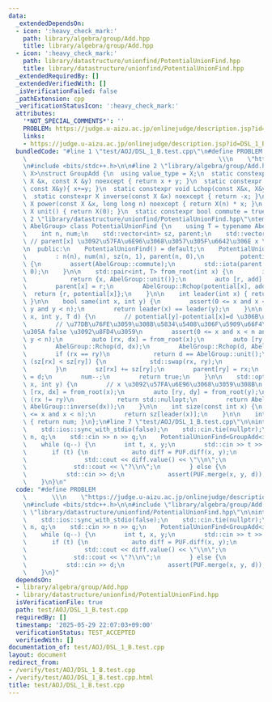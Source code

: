 ```yaml
---
data:
  _extendedDependsOn:
  - icon: ':heavy_check_mark:'
    path: library/algebra/group/Add.hpp
    title: library/algebra/group/Add.hpp
  - icon: ':heavy_check_mark:'
    path: library/datastructure/unionfind/PotentialUnionFind.hpp
    title: library/datastructure/unionfind/PotentialUnionFind.hpp
  _extendedRequiredBy: []
  _extendedVerifiedWith: []
  _isVerificationFailed: false
  _pathExtension: cpp
  _verificationStatusIcon: ':heavy_check_mark:'
  attributes:
    '*NOT_SPECIAL_COMMENTS*': ''
    PROBLEM: https://judge.u-aizu.ac.jp/onlinejudge/description.jsp?id=DSL_1_B
    links:
    - https://judge.u-aizu.ac.jp/onlinejudge/description.jsp?id=DSL_1_B
  bundledCode: "#line 1 \"test/AOJ/DSL_1_B.test.cpp\"\n#define PROBLEM           \
    \                                                     \\\n    \"https://judge.u-aizu.ac.jp/onlinejudge/description.jsp?id=DSL_1_B\"\
    \n#include <bits/stdc++.h>\n\n#line 2 \"library/algebra/group/Add.hpp\"\ntemplate<typename\
    \ X>\nstruct GroupAdd {\n  using value_type = X;\n  static constexpr X op(const\
    \ X &x, const X &y) noexcept { return x + y; }\n  static constexpr void Rchop(X&x,\
    \ const X&y){ x+=y; }\n  static constexpr void Lchop(const X&x, X&y){ y+=x; }\n\
    \  static constexpr X inverse(const X &x) noexcept { return -x; }\n  static constexpr\
    \ X power(const X &x, long long n) noexcept { return X(n) * x; }\n  static constexpr\
    \ X unit() { return X(0); }\n  static constexpr bool commute = true;\n};\n#line\
    \ 2 \"library/datastructure/unionfind/PotentialUnionFind.hpp\"\ntemplate <typename\
    \ AbelGroup> class PotentialUnionFind {\n    using T = typename AbelGroup::value_type;\n\
    \    int n, num;\n    std::vector<int> sz, parent;\n    std::vector<T> potential;\
    \ // parent[x] \u3092\u57FA\u6E96\u3068\u3057\u305F\u6642\u306E x \u306E\u5024\
    \n  public:\n    PotentialUnionFind() = default;\n    PotentialUnionFind(int n)\n\
    \        : n(n), num(n), sz(n, 1), parent(n, 0),\n          potential(n, AbelGroup::unit())\
    \ {\n        assert(AbelGroup::commute);\n        std::iota(parent.begin(), parent.end(),\
    \ 0);\n    }\n\n    std::pair<int, T> from_root(int x) {\n        if (x == parent[x])\n\
    \            return {x, AbelGroup::unit()};\n        auto [r, add] = from_root(parent[x]);\n\
    \        parent[x] = r;\n        AbelGroup::Rchop(potential[x], add);\n      \
    \  return {r, potential[x]};\n    }\n\n    int leader(int x) { return from_root(x).first;\
    \ }\n\n    bool same(int x, int y) {\n        assert(0 <= x and x < n and 0 <=\
    \ y and y < n);\n        return leader(x) == leader(y);\n    }\n\n    bool merge(int\
    \ x, int y, T d) {\n        // potential[y]-potential[x]=d \u306B\u3059\u308B\n\
    \        // \u77DB\u76FE\u3059\u308B\u5834\u5408\u306F\u5909\u66F4\u306F\u305B\
    \u305A false \u3092\u8FD4\u3059\n        assert(0 <= x and x < n and 0 <= y and\
    \ y < n);\n        auto [rx, dx] = from_root(x);\n        auto [ry, dy] = from_root(y);\n\
    \        AbelGroup::Rchop(d, dx);\n        AbelGroup::Rchop(d, AbelGroup::inverse(dy));\n\
    \        if (rx == ry)\n            return d == AbelGroup::unit();\n        if\
    \ (sz[rx] < sz[ry]) {\n            std::swap(rx, ry);\n            d = AbelGroup::inverse(d);\n\
    \        }\n        sz[rx] += sz[ry];\n        parent[ry] = rx;\n        potential[ry]\
    \ = d;\n        num--;\n        return true;\n    }\n\n    std::optional<T> diff(int\
    \ x, int y) {\n        // x \u3092\u57FA\u6E96\u3068\u3059\u308B\n        auto\
    \ [rx, dx] = from_root(x);\n        auto [ry, dy] = from_root(y);\n        if\
    \ (rx != ry)\n            return std::nullopt;\n        return AbelGroup::op(dy,\
    \ AbelGroup::inverse(dx));\n    }\n\n    int size(const int x) {\n        assert(0\
    \ <= x and x < n);\n        return sz[leader(x)];\n    }\n\n    int count() const\
    \ { return num; }\n};\n#line 7 \"test/AOJ/DSL_1_B.test.cpp\"\n\nint main() {\n\
    \    std::ios::sync_with_stdio(false);\n    std::cin.tie(nullptr);\n\n    int\
    \ n, q;\n    std::cin >> n >> q;\n    PotentialUnionFind<GroupAdd<int>> PUF(n);\n\
    \    while (q--) {\n        int t, x, y;\n        std::cin >> t >> x >> y;\n \
    \       if (t) {\n            auto diff = PUF.diff(x, y);\n            if (diff)\n\
    \                std::cout << diff.value() << \"\\n\";\n            else\n   \
    \             std::cout << \"?\\n\";\n        } else {\n            int d;\n \
    \           std::cin >> d;\n            assert(PUF.merge(x, y, d));\n        }\n\
    \    }\n}\n"
  code: "#define PROBLEM                                                         \
    \       \\\n    \"https://judge.u-aizu.ac.jp/onlinejudge/description.jsp?id=DSL_1_B\"\
    \n#include <bits/stdc++.h>\n\n#include \"library/algebra/group/Add.hpp\"\n#include\
    \ \"library/datastructure/unionfind/PotentialUnionFind.hpp\"\n\nint main() {\n\
    \    std::ios::sync_with_stdio(false);\n    std::cin.tie(nullptr);\n\n    int\
    \ n, q;\n    std::cin >> n >> q;\n    PotentialUnionFind<GroupAdd<int>> PUF(n);\n\
    \    while (q--) {\n        int t, x, y;\n        std::cin >> t >> x >> y;\n \
    \       if (t) {\n            auto diff = PUF.diff(x, y);\n            if (diff)\n\
    \                std::cout << diff.value() << \"\\n\";\n            else\n   \
    \             std::cout << \"?\\n\";\n        } else {\n            int d;\n \
    \           std::cin >> d;\n            assert(PUF.merge(x, y, d));\n        }\n\
    \    }\n}"
  dependsOn:
  - library/algebra/group/Add.hpp
  - library/datastructure/unionfind/PotentialUnionFind.hpp
  isVerificationFile: true
  path: test/AOJ/DSL_1_B.test.cpp
  requiredBy: []
  timestamp: '2025-05-29 22:07:03+09:00'
  verificationStatus: TEST_ACCEPTED
  verifiedWith: []
documentation_of: test/AOJ/DSL_1_B.test.cpp
layout: document
redirect_from:
- /verify/test/AOJ/DSL_1_B.test.cpp
- /verify/test/AOJ/DSL_1_B.test.cpp.html
title: test/AOJ/DSL_1_B.test.cpp
---
```

